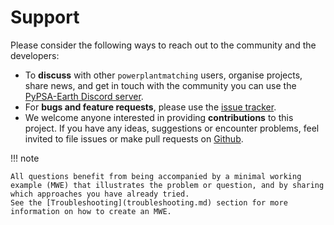 # Support

Please consider the following ways to reach out to the community and the developers:

* To **discuss** with other `powerplantmatching` users, organise projects, share news, and get in touch with the community you can use the [PyPSA-Earth Discord server](https://discord.gg/AnuJBk23FU).
* For **bugs and feature requests**, please use the [issue tracker](https://github.com/PyPSA/powerplantmatching/issues).
* We welcome anyone interested in providing **contributions** to this project. If you have any ideas, suggestions or encounter problems, feel invited to file issues or make pull requests on [Github](https://github.com/PyPSA/powerplantmatching).

!!! note

    All questions benefit from being accompanied by a minimal working example (MWE) that illustrates the problem or question, and by sharing which approaches you have already tried.
    See the [Troubleshooting](troubleshooting.md) section for more information on how to create an MWE.